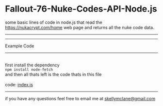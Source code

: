 # Fallout-76-Nuke-Codes-API-Node.js
some basic lines of code in node.js that read the https://nukacrypt.com/home web page and returns all the nuke code data.
<br><hr>

<hr />
<span> Example Code </span>
<hr />
<br>
first install the dependency<br />
<code>npm install node-fetch</code>
<br />
and then all thats left is the code thats in this file<br /><br />
code: <a href='https://github.com/SkellyM386/Fallout-76-Nuke-Codes-API-Node.js/blob/main/index.js'>index.js</a>

<hr />
if you have any questions feel free to email me at <a href="https://mail.google.com/mail/?tab=rm&authuser=0&ogbl">skellymclane@gmail.com</a>



